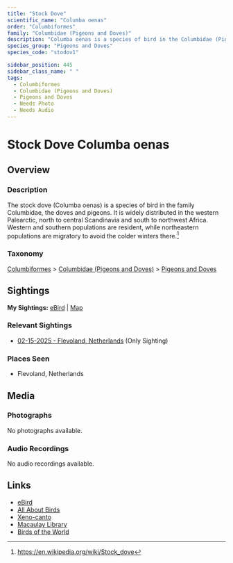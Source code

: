 ```yaml
---
title: "Stock Dove"
scientific_name: "Columba oenas"
order: "Columbiformes"
family: "Columbidae (Pigeons and Doves)"
description: "Columba oenas is a species of bird in the Columbidae (Pigeons and Doves) family. It has been observed 1 times."
species_group: "Pigeons and Doves"
species_code: "stodov1"

sidebar_position: 445
sidebar_class_name: " "
tags: 
  - Columbiformes
  - Columbidae (Pigeons and Doves)
  - Pigeons and Doves
  - Needs Photo
  - Needs Audio
---
```


# Stock Dove <span className='sci_name'>Columba oenas</span>

## Overview

### Description
The stock dove (Columba oenas) is a species of bird in the family Columbidae, the doves and pigeons. It is widely distributed in the western Palearctic, north to central Scandinavia and south to northwest Africa. Western and southern populations are resident, while northeastern populations are migratory to avoid the colder winters there.[^1]

[^1]: https://en.wikipedia.org/wiki/Stock_dove

### Taxonomy
[Columbiformes](/tags/columbiformes) > [Columbidae (Pigeons and Doves)](/tags/columbidae-pigeons-and-doves) > [Pigeons and Doves](/tags/pigeons-and-doves)


## Sightings

**My Sightings:** [eBird](https://ebird.org/lifelist?r=world&time=life&spp=stodov1) | [Map](/map?species_code=stodov1)

### Relevant Sightings

* [02-15-2025 - Flevoland, Netherlands](https://ebird.org/checklist/S213387815) (Only Sighting)

### Places Seen

* Flevoland, Netherlands



## Media
### Photographs
No photographs available.

### Audio Recordings
No audio recordings available.

## Links
* [eBird](https://ebird.org/species/stodov1) 
* [All About Birds](https://www.allaboutbirds.org/guide/stodov1) 
* [Xeno-canto](https://www.xeno-canto.org/species/columba-oenas) 
* [Macaulay Library](https://search.macaulaylibrary.org/catalog?taxonCode=stodov1&sort=rating_rank_desc)
* [Birds of the World](https://birdsoftheworld.org/bow/species/stodov1)
